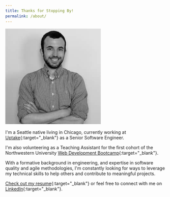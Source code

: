 ```yaml
---
title: Thanks for Stopping By!
permalink: /about/
---
```


<img class="img-circle brian" src="/assets/images/brian.jpg" />

I'm a Seattle native living in Chicago, currently working at [Uptake][uptake]{:target="_blank"} as a Senior Software Engineer.

I'm also volunteering as a Teaching Assistant for the first cohort of the Northwestern University [Web Development Bootcamp][bootcamp]{:target="_blank"}.

With a formative background in engineering, and expertise in software quality and agile methodologies, I'm constantly looking for ways to leverage my technical skills to help others and contribute to meaningful projects.

[Check out my resume][resume]{:target="_blank"} or feel free to connect with me on [LinkedIn][linkedin]{:target="_blank"}.

[uptake]: https://www.uptake.com/
[linkedin]: https://www.linkedin.com/in/bambielli
[resume]: /downloads/Brian-Ambielli-Resume.pdf
[bootcamp]: https://codingbootcamp.northwestern.edu/

